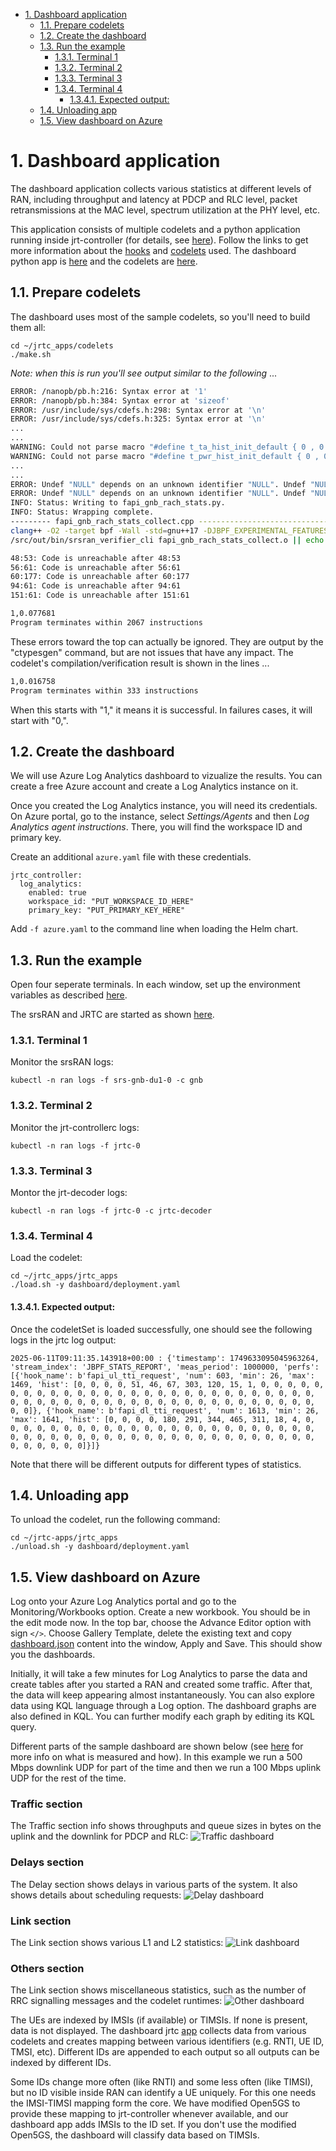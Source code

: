 - [1. Dashboard application](#1-dashboard-application)
  - [1.1. Prepare codelets](#11-prepare-codelets)
  - [1.2. Create the dashboard](#12-create-the-dashboard)
  - [1.3. Run the example](#13-run-the-example)
    - [1.3.1. Terminal 1](#131-terminal-1)
    - [1.3.2. Terminal 2](#132-terminal-2)
    - [1.3.3. Terminal 3](#133-terminal-3)
    - [1.3.4. Terminal 4](#134-terminal-4)
      - [1.3.4.1. Expected output:](#1341-expected-output)
  - [1.4. Unloading app](#14-unloading-app)
  - [1.5. View dashboard on Azure](#15-view-dashboard-on-azure)


# 1. Dashboard application

 
The dashboard application collects various statistics at different levels of RAN, including throughput and latency at PDCP and RLC level, packet retransmissions at the MAC level, spectrum utilization at the PHY level, etc. 

This application consists of multiple codelets and a python application running inside jrt-controller (for details, see [here](../jrtc_apps/dashboard/deployment.yaml)).
Follow the links to get more information about the [hooks](./srsran_hooks.md) and [codelets](./codelets.md) used. 
The dashboard python app is [here](../jrtc_apps/dashboard/dashboard.py) and the codelets are [here](../codelets/).


## 1.1. Prepare codelets

The dashboard uses most of the sample codelets, so you'll need to build them all:
```
cd ~/jrtc_apps/codelets
./make.sh 
```
*Note: when this is run you'll see output similar to the following* ...

```sh
ERROR: /nanopb/pb.h:216: Syntax error at '1'
ERROR: /nanopb/pb.h:384: Syntax error at 'sizeof'
ERROR: /usr/include/sys/cdefs.h:298: Syntax error at '\n'
ERROR: /usr/include/sys/cdefs.h:325: Syntax error at '\n'
...
...
WARNING: Could not parse macro "#define t_ta_hist_init_default { 0 , 0 }"
WARNING: Could not parse macro "#define t_pwr_hist_init_default { 0 , 0 }"
...
...
ERROR: Undef "NULL" depends on an unknown identifier "NULL". Undef "NULL" will not be output
ERROR: Undef "NULL" depends on an unknown identifier "NULL". Undef "NULL" will not be output
INFO: Status: Writing to fapi_gnb_rach_stats.py.
INFO: Status: Wrapping complete.
--------- fapi_gnb_rach_stats_collect.cpp ----------------------------------------------
clang++ -O2 -target bpf -Wall -std=gnu++17 -DJBPF_EXPERIMENTAL_FEATURES -DJBPF_DEBUG_ENABLED -D__x86_64__ -fpermissive -Wno-incompatible-pointer-types -Wno-pedantic  -I/src/out/inc -I/src/include -I/nanopb -I/src/external -I/src/external/fmt/include -I/usr/include/c++/13.2.0 -I/usr/include/c++/13.2.0/x86_64-pc-linux-gnu  -c fapi_gnb_rach_stats_collect.cpp -o fapi_gnb_rach_stats_collect.o
/src/out/bin/srsran_verifier_cli fapi_gnb_rach_stats_collect.o || echo "fapi_gnb_rach_stats_collect.cpp: Failed verification"

48:53: Code is unreachable after 48:53
56:61: Code is unreachable after 56:61
60:177: Code is unreachable after 60:177
94:61: Code is unreachable after 94:61
151:61: Code is unreachable after 151:61

1,0.077681
Program terminates within 2067 instructions
```
These errors toward the top can actually be ignored.  They are output by the "ctypesgen" command, but are not issues that have any impact.  The codelet's compilation/verification result is shown in the lines ...
```sh
1,0.016758
Program terminates within 333 instructions
``` 
When this starts with "1," it means it is successful.  In failures cases, it will start with "0,".



## 1.2. Create the dashboard

We will use Azure Log Analytics dashboard to vizualize the results. 
You can create a free Azure account and create a Log Analytics instance on it. 

Once you created the Log Analytics instance, you will need its credentials. 
On Azure portal, go to the instance, select *Settings/Agents* and then *Log Analytics agent instructions*. 
There, you will find the workspace ID and primary key. 

Create an additional `azure.yaml` file with these credentials. 
```
jrtc_controller:
  log_analytics:
    enabled: true
    workspace_id: "PUT_WORKSPACE_ID_HERE"
    primary_key: "PUT_PRIMARY_KEY_HERE"
```
Add `-f azure.yaml` to the command line when loading the Helm chart. 



## 1.3. Run the example

Open four seperate terminals.
In each window, set up the environment variables as described [here](../README.md#Preparing-the-Environment).

The srsRAN and JRTC are started as shown [here](../README.md#Start-the-srsRAN).

### 1.3.1. Terminal 1

Monitor the srsRAN logs:
```
kubectl -n ran logs -f srs-gnb-du1-0 -c gnb
```

### 1.3.2. Terminal 2

Monitor the jrt-controllerc logs:
```
kubectl -n ran logs -f jrtc-0
```

### 1.3.3. Terminal 3

Montor the jrt-decoder logs:
```
kubectl -n ran logs -f jrtc-0 -c jrtc-decoder
```

### 1.3.4. Terminal 4

Load the codelet:
```
cd ~/jrtc_apps/jrtc_apps
./load.sh -y dashboard/deployment.yaml
```

#### 1.3.4.1. Expected output:

Once the codeletSet is loaded successfully, one should see the following logs in the jrtc log output: 
```
2025-06-11T09:11:35.143918+00:00 : {'timestamp': 1749633095045963264, 'stream_index': 'JBPF_STATS_REPORT', 'meas_period': 1000000, 'perfs': [{'hook_name': b'fapi_ul_tti_request', 'num': 603, 'min': 26, 'max': 1469, 'hist': [0, 0, 0, 0, 51, 46, 67, 303, 120, 15, 1, 0, 0, 0, 0, 0, 0, 0, 0, 0, 0, 0, 0, 0, 0, 0, 0, 0, 0, 0, 0, 0, 0, 0, 0, 0, 0, 0, 0, 0, 0, 0, 0, 0, 0, 0, 0, 0, 0, 0, 0, 0, 0, 0, 0, 0, 0, 0, 0, 0, 0, 0, 0, 0]}, {'hook_name': b'fapi_dl_tti_request', 'num': 1613, 'min': 26, 'max': 1641, 'hist': [0, 0, 0, 0, 180, 291, 344, 465, 311, 18, 4, 0, 0, 0, 0, 0, 0, 0, 0, 0, 0, 0, 0, 0, 0, 0, 0, 0, 0, 0, 0, 0, 0, 0, 0, 0, 0, 0, 0, 0, 0, 0, 0, 0, 0, 0, 0, 0, 0, 0, 0, 0, 0, 0, 0, 0, 0, 0, 0, 0, 0, 0, 0, 0]}]}
```
Note that there will be different outputs for different types of statistics. 



## 1.4. Unloading app

To unload the codelet, run the following command:

```
cd ~/jrtc-apps/jrtc_apps
./unload.sh -y dashboard/deployment.yaml
```




## 1.5. View dashboard on Azure

Log onto your Azure Log Analytics portal and go to the Monitoring/Workbooks option. 
Create a new workbook. You should be in the edit mode now. 
In the top bar, choose the Advance Editor option with sign `</>`. 
Choose Gallery Template, delete the existing text and copy [dashboard.json](../jrtc_apps/dashboard/dashboard.json) content into the window, Apply and Save. 
This should show you the dashboards. 

Initially, it will take a few minutes for Log Analytics to parse the data and create tables after you started a RAN and created some traffic. 
After that, the data will keep appearing almost instantaneously. 
You can also explore data using KQL language through a Log option. 
The dashboard graphs are also defined in KQL. You can further modify each graph by editing its KQL query. 

Different parts of the sample dashboard are shown below (see [here](./srsran_hooks.md) for more info on what is measured and how).
In this example we run a 500 Mbps downlink UDP for part of the time and then we run a 100 Mbps uplink UDP for the rest of the time. 

### Traffic section
The Traffic section info shows throughputs and queue sizes in bytes on the uplink and the downlink for PDCP and RLC:
![Traffic dashboard](./dashboard_traffic.png)

### Delays section
The Delay section shows delays in various parts of the system. It also shows details about scheduling requests:
![Delay dashboard](./dashboard_delays.png)

### Link section
The Link section shows various L1 and L2 statistics:
![Link dashboard](./dashboard_link.png)

### Others section
The Link section shows miscellaneous statistics, such as the number of RRC signalling messages and the codelet runtimes:
![Other dashboard](./dashboard_other.png)


The UEs are indexed by IMSIs (if available) or TIMSIs. If none is present, data is not displayed. 
The dashboard jrtc [app](../jrtc_apps/dashboard/dashboard.py) collects data from various codelets and creates mapping between various identifiers (e.g. RNTI, UE ID, TMSI, etc).
Different IDs are appended to each output so all outputs can be indexed by different IDs. 

Some IDs change more often (like RNTI) and some less often (like TIMSI), but no ID visible inside RAN can identify a UE uniquely. 
For this one needs the IMSI-TIMSI mapping form the core. 
We have modified Open5GS to provide these mapping to jrt-controller whenever available, and our dashboard app adds IMSIs to the ID set. 
If you don't use the modified Open5GS, the dashboard will classify data based on TIMSIs. 


